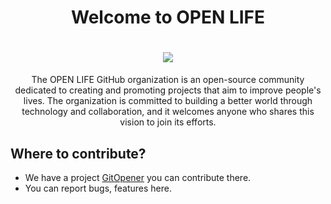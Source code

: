 <div align="center">

<h1> Welcome to OPEN LIFE <h1>

<img src="https://user-images.githubusercontent.com/88102392/226196300-425b800f-0f4f-482e-865c-1f26e685829d.gif"/> 

</div>
<p align="center">The OPEN LIFE GitHub organization is an open-source community dedicated to creating and promoting projects that aim to improve people's lives. The organization is committed to building a better world through technology and collaboration, and it welcomes anyone who shares this vision to join its efforts.
</p>

## Where to contribute? 

- We have a project [GitOpener](https://github.com/pbclife/gitopener.vercel.app) you can contribute there.
- You can report bugs, features here.
